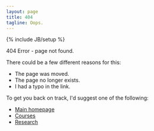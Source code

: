 ```yaml
---
layout: page
title: 404
tagline: Oops.
---
```


{% include JB/setup %}

404 Error - page not found.

There could be a few different reasons for this:

  - The page was moved.
  - The page no longer exists.
  - I had a typo in the link.
  
To get you back on track, I'd suggest one of the following:

  - [Main homepage](http://www.jarad.me)
  - [Courses](courses/)
  - [Research](research/)


